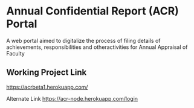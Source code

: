 <!-- # ACR_Portal
 -->
# Annual Confidential Report (ACR) Portal

A web portal aimed to digitalize the process of filing details of achievements, responsibilities and otheractivities for Annual Appraisal of Faculty
## Working Project Link
https://acrbeta1.herokuapp.com/

Alternate Link
https://acr-node.herokuapp.com/login


